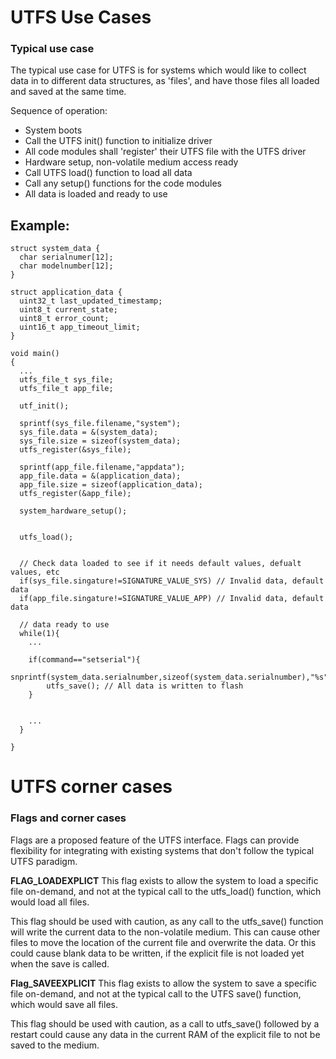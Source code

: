 # UTFS Use Cases

### Typical use case
The typical use case for UTFS is for systems which would like to collect data in to different data structures, as 'files', and have those files all loaded and saved at the same time.

Sequence of operation:

- System boots
- Call the UTFS init() function to initialize driver
- All code modules shall 'register' their UTFS file with the UTFS driver
- Hardware setup, non-volatile medium access ready
- Call UTFS load() function to load all data
- Call any setup() functions for the code modules
- All data is loaded and ready to use


## Example:

```
struct system_data {
  char serialnumer[12];
  char modelnumber[12];
}

struct application_data {
  uint32_t last_updated_timestamp;
  uint8_t current_state;
  uint8_t error_count;
  uint16_t app_timeout_limit;
}

void main()
{
  ...
  utfs_file_t sys_file;
  utfs_file_t app_file;

  utf_init();

  sprintf(sys_file.filename,"system");
  sys_file.data = &(system_data);
  sys_file.size = sizeof(system_data);
  utfs_register(&sys_file);

  sprintf(app_file.filename,"appdata");
  app_file.data = &(application_data);
  app_file.size = sizeof(application_data);
  utfs_register(&app_file);

  system_hardware_setup();


  utfs_load();


  // Check data loaded to see if it needs default values, defualt values, etc
  if(sys_file.singature!=SIGNATURE_VALUE_SYS) // Invalid data, default data
  if(app_file.singature!=SIGNATURE_VALUE_APP) // Invalid data, default data

  // data ready to use
  while(1){
    ...

    if(command=="setserial"){
        snprintf(system_data.serialnumber,sizeof(system_data.serialnumber),"%s",payload);
        utfs_save(); // All data is written to flash
    }


    ...
  }

}

```

# UTFS corner cases

### Flags and corner cases

Flags are a proposed feature of the UTFS interface.  Flags can provide flexibility for integrating with existing systems that don't follow the typical UTFS paradigm.

**FLAG_LOADEXPLICT**
This flag exists to allow the system to load a specific file on-demand, and not at the typical call to the utfs_load() function, which would load all files.

This flag should be used with caution, as any call to the utfs_save() function will write the current data to the non-volatile medium.  This can cause other files to move the location of the current file and overwrite the data.  Or this could cause blank data to be written, if the explicit file is not loaded yet when the save is called.


**Flag_SAVEEXPLICIT**
This flag exists to allow the system to save a specific file on-demand, and not at the typical call to the UTFS save() function, which would save all files.

This flag should be used with caution, as a call to utfs_save() followed by a restart could cause any data in the current RAM of the explicit file to not be saved to the medium.